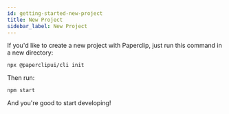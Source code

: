 ```yaml
---
id: getting-started-new-project
title: New Project
sidebar_label: New Project
---
```



If you'd like to create a new project with Paperclip, just run this command in a new directory:


```
npx @paperclipui/cli init
```


Then run:

```
npm start
```

And you're good to start developing!